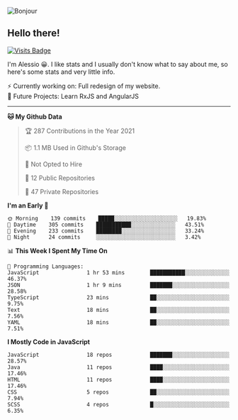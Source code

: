 ![Bonjour](https://i.redd.it/ayih4qogh2a51.png)

## Hello there!
[![Visits Badge](https://badges.pufler.dev/visits/PandaSekh/PandaSekh)](https://alessiofranceschi.me)

I'm Alessio 😀. I like stats and I usually don't know what to say about me, so here's some stats and very little info.

⚡ Currently working on: Full redesign of my website.  
🤔 Future Projects: Learn RxJS and AngularJS

---

<!--START_SECTION:waka-->
**🐱 My Github Data** 

> 🏆 287 Contributions in the Year 2021
 > 
> 📦 1.1 MB Used in Github's Storage 
 > 
> 🚫 Not Opted to Hire
 > 
> 📜 12 Public Repositories 
 > 
> 🔑 47 Private Repositories  
 > 
**I'm an Early 🐤** 

```text
🌞 Morning    139 commits    █████░░░░░░░░░░░░░░░░░░░░   19.83% 
🌆 Daytime    305 commits    ███████████░░░░░░░░░░░░░░   43.51% 
🌃 Evening    233 commits    ████████░░░░░░░░░░░░░░░░░   33.24% 
🌙 Night      24 commits     ░░░░░░░░░░░░░░░░░░░░░░░░░   3.42%

```


📊 **This Week I Spent My Time On** 

```text
💬 Programming Languages: 
JavaScript               1 hr 53 mins        ███████████░░░░░░░░░░░░░░   46.37% 
JSON                     1 hr 9 mins         ███████░░░░░░░░░░░░░░░░░░   28.58% 
TypeScript               23 mins             ██░░░░░░░░░░░░░░░░░░░░░░░   9.75% 
Text                     18 mins             ██░░░░░░░░░░░░░░░░░░░░░░░   7.56% 
YAML                     18 mins             ██░░░░░░░░░░░░░░░░░░░░░░░   7.51%

```

**I Mostly Code in JavaScript** 

```text
JavaScript               18 repos            ███████░░░░░░░░░░░░░░░░░░   28.57% 
Java                     11 repos            ████░░░░░░░░░░░░░░░░░░░░░   17.46% 
HTML                     11 repos            ████░░░░░░░░░░░░░░░░░░░░░   17.46% 
CSS                      5 repos             ██░░░░░░░░░░░░░░░░░░░░░░░   7.94% 
SCSS                     4 repos             █░░░░░░░░░░░░░░░░░░░░░░░░   6.35%

```



<!--END_SECTION:waka-->
